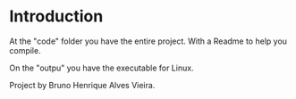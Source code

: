# Introduction

At the "code" folder you have the entire project. With a Readme to help you compile.

On the "outpu" you have the executable for Linux.

Project by Bruno Henrique Alves Vieira.
